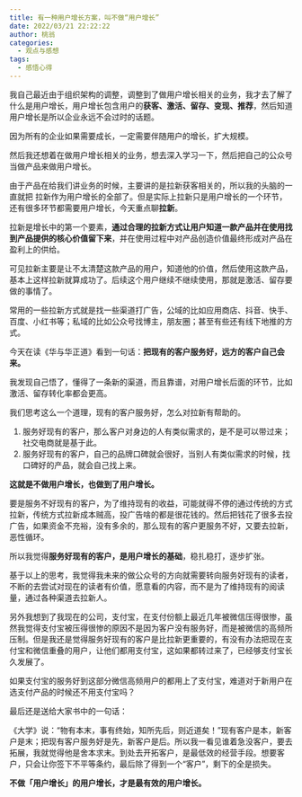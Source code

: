 ```yaml
---
title: 有一种用户增长方案，叫不做“用户增长”
date: 2022/03/21 22:22:22
author: 桃翁
categories: 
  - 观点与感想
tags: 
  - 感悟心得
---
```


我自己最近由于组织架构的调整，调整到了做用户增长相关的业务，我才去了解了什么是用户增长，用户增长包含用户的**获客、激活、留存、变现、推荐**，然后知道用户增长是所以企业永远不会过时的话题。

因为所有的企业如果需要成长，一定需要伴随用户的增长，扩大规模。

然后我还想着在做用户增长相关的业务，想去深入学习一下，然后把自己的公众号当做产品来做用户增长。

由于产品在给我们讲业务的时候，主要讲的是拉新获客相关的，所以我的头脑的一直就把 拉新作为用户增长的全部了。但是实际上拉新只是用户增长的一个环节，还有很多环节都需要用户增长，今天重点聊**拉新**。

拉新是增长中的第一个要素，**通过合理的拉新方式让用户知道一款产品并在使用找到产品提供的核心价值留下来**，并在使用过程中对产品创造价值最终形成对产品在盈利上的供给。<br />

可见拉新主要是让不太清楚这款产品的用户，知道他的价值，然后使用这款产品，基本上这样拉新就算成功了。后续这个用户继续不继续使用，那就是激活、留存要做的事情了。

常用的一些拉新方式就是找一些渠道打广告，公域的比如应用商店、抖音、快手、百度、小红书等；私域的比如公众号找博主，朋友圈；甚至有些还有线下地推的方式。

今天在读《华与华正道》看到一句话：**把现有的客户服务好，远方的客户自己会来。**

我发现自己悟了，懂得了一条新的渠道，而且靠谱，对用户增长后面的环节，比如激活、留存转化率都会更高。

我们思考这么一个道理，现有的客户服务好，怎么对拉新有帮助的。

1. 服务好现有的客户，那么客户对身边的人有类似需求的，是不是可以带过来；社交电商就是基于此。
2. 服务好现有的客户，自己的品牌口碑就会很好，当别人有类似需求的时候，找口碑好的产品，就会自己找上来。

**这就是不做用户增长，也做到了用户增长。**

要是服务不好现有的客户，为了维持现有的收益，可能就得不停的通过传统的方式拉新，传统方式拉新成本贼高，投广告啥的都是很花钱的。然后把钱花了很多去投广告，如果资金不充裕，没有多余的，那么现有的客户更服务不好，又要去拉新，恶性循环。

所以我觉得**服务好现有的客户，是用户增长的基础**，稳扎稳打，逐步扩张。

基于以上的思考，我觉得我未来的做公众号的方向就需要转向服务好现有的读者，不断的去尝试对现在的读者有价值，愿意看的内容，而不是为了维持现有的阅读量，通过各种渠道去拉新人。

另外我想到了我现在的公司，支付宝，在支付份额上最近几年被微信压得很惨，虽然我觉得支付宝被压得很惨的原因不是因为客户没有服务好，而是被微信的高频所压制。但是我还是觉得服务好现有的客户是比拉新更重要的，有没有办法把现在支付宝和微信重叠的用户，让他们都用支付宝，这如果都转过来了，已经够支付宝长久发展了。

如果支付宝的服务好到这部分微信高频用户的都用上了支付宝，难道对于新用户在选支付产品的时候还不用支付宝吗？

最后还是送给大家书中的一句话：

《大学》说：“物有本末，事有终始，知所先后，则近道矣！”现有客户是本，新客户是末；把现有客户服务好是先，新客户是后。所以我一看见谁着急没客户，要去拓展，我就觉得他是舍本求末。到处去开拓客户，是最低效的经营手段。想要客户，只会让你签下不平等条约，最后除了得到一个“客户”，剩下的全是损失。

**不做「用户增长」的用户增长，才是最有效的用户增长。**